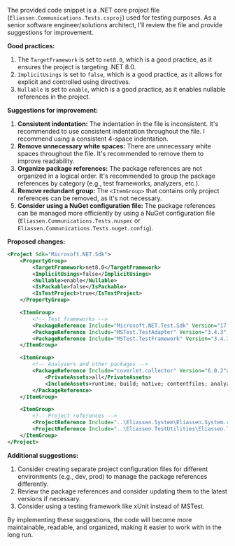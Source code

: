 The provided code snippet is a .NET core project file (`Eliassen.Communications.Tests.csproj`) used for testing purposes. As a senior software engineer/solutions architect, I'll review the file and provide suggestions for improvement.

**Good practices:**

1. The `TargetFramework` is set to `net8.0`, which is a good practice, as it ensures the project is targeting .NET 8.0.
2. `ImplicitUsings` is set to `false`, which is a good practice, as it allows for explicit and controlled using directives.
3. `Nullable` is set to `enable`, which is a good practice, as it enables nullable references in the project.

**Suggestions for improvement:**

1. **Consistent indentation:** The indentation in the file is inconsistent. It's recommended to use consistent indentation throughout the file. I recommend using a consistent 4-space indentation.
2. **Remove unnecessary white spaces:** There are unnecessary white spaces throughout the file. It's recommended to remove them to improve readability.
3. **Organize package references:** The package references are not organized in a logical order. It's recommended to group the package references by category (e.g., test frameworks, analyzers, etc.).
4. **Remove redundant group:** The `<ItemGroup>` that contains only project references can be removed, as it's not necessary.
5. **Consider using a NuGet configuration file:** The package references can be managed more efficiently by using a NuGet configuration file (`Eliassen.Communications.Tests.nuspec` or `Eliassen.Communications.Tests.nuget.config`).

**Proposed changes:**

```xml
<Project Sdk="Microsoft.NET.Sdk">
    <PropertyGroup>
        <TargetFramework>net8.0</TargetFramework>
        <ImplicitUsings>false</ImplicitUsings>
        <Nullable>enable</Nullable>
        <IsPackable>false</IsPackable>
        <IsTestProject>true</IsTestProject>
    </PropertyGroup>

    <ItemGroup>
        <!-- Test frameworks -->
        <PackageReference Include="Microsoft.NET.Test.Sdk" Version="17.10.0" />
        <PackageReference Include="MSTest.TestAdapter" Version="3.4.3" />
        <PackageReference Include="MSTest.TestFramework" Version="3.4.3" />
    </ItemGroup>

    <ItemGroup>
        <!-- Analyzers and other packages -->
        <PackageReference Include="coverlet.collector" Version="6.0.2">
            <PrivateAssets>all</PrivateAssets>
            <IncludeAssets>runtime; build; native; contentfiles; analyzers; buildtransitive</IncludeAssets>
        </PackageReference>
    </ItemGroup>

    <ItemGroup>
        <!-- Project references -->
        <ProjectReference Include="..\Eliassen.System\Eliassen.System.csproj" />
        <ProjectReference Include="..\Eliassen.TestUtilities\Eliassen.TestUtilities.csproj" />
    </ItemGroup>
</Project>
```

**Additional suggestions:**

1. Consider creating separate project configuration files for different environments (e.g., dev, prod) to manage the package references differently.
2. Review the package references and consider updating them to the latest versions if necessary.
3. Consider using a testing framework like xUnit instead of MSTest.

By implementing these suggestions, the code will become more maintainable, readable, and organized, making it easier to work with in the long run.